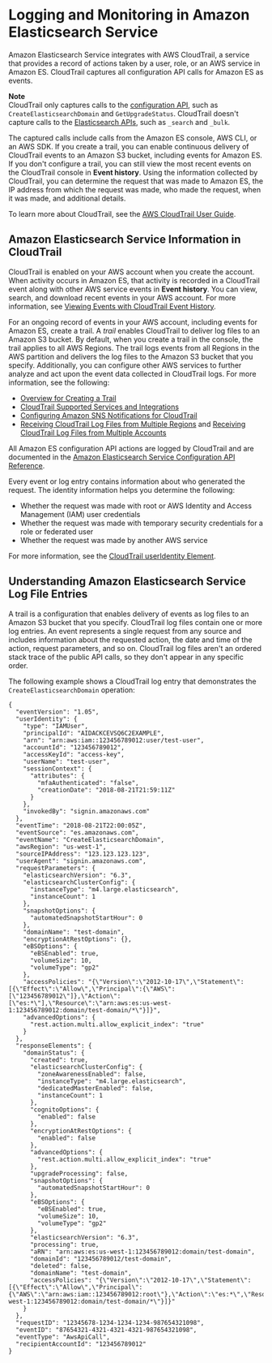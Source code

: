 # Logging and Monitoring in Amazon Elasticsearch Service<a name="es-managedomains-cloudtrailauditing"></a>

Amazon Elasticsearch Service integrates with AWS CloudTrail, a service that provides a record of actions taken by a user, role, or an AWS service in Amazon ES\. CloudTrail captures all configuration API calls for Amazon ES as events\.

**Note**  
CloudTrail only captures calls to the [configuration API](es-configuration-api.md), such as `CreateElasticsearchDomain` and `GetUpgradeStatus`\. CloudTrail doesn't capture calls to the [Elasticsearch APIs](aes-supported-es-operations.md), such as `_search` and `_bulk`\.

The captured calls include calls from the Amazon ES console, AWS CLI, or an AWS SDK\. If you create a trail, you can enable continuous delivery of CloudTrail events to an Amazon S3 bucket, including events for Amazon ES\. If you don't configure a trail, you can still view the most recent events on the CloudTrail console in **Event history**\. Using the information collected by CloudTrail, you can determine the request that was made to Amazon ES, the IP address from which the request was made, who made the request, when it was made, and additional details\.

To learn more about CloudTrail, see the [AWS CloudTrail User Guide](https://docs.aws.amazon.com/awscloudtrail/latest/userguide/)\.

## Amazon Elasticsearch Service Information in CloudTrail<a name="service-name-info-in-cloudtrail"></a>

CloudTrail is enabled on your AWS account when you create the account\. When activity occurs in Amazon ES, that activity is recorded in a CloudTrail event along with other AWS service events in **Event history**\. You can view, search, and download recent events in your AWS account\. For more information, see [Viewing Events with CloudTrail Event History](https://docs.aws.amazon.com/awscloudtrail/latest/userguide/view-cloudtrail-events.html)\.

For an ongoing record of events in your AWS account, including events for Amazon ES, create a trail\. A *trail* enables CloudTrail to deliver log files to an Amazon S3 bucket\. By default, when you create a trail in the console, the trail applies to all AWS Regions\. The trail logs events from all Regions in the AWS partition and delivers the log files to the Amazon S3 bucket that you specify\. Additionally, you can configure other AWS services to further analyze and act upon the event data collected in CloudTrail logs\. For more information, see the following:
+ [Overview for Creating a Trail](https://docs.aws.amazon.com/awscloudtrail/latest/userguide/cloudtrail-create-and-update-a-trail.html)
+ [CloudTrail Supported Services and Integrations](https://docs.aws.amazon.com/awscloudtrail/latest/userguide/cloudtrail-aws-service-specific-topics.html#cloudtrail-aws-service-specific-topics-integrations)
+ [Configuring Amazon SNS Notifications for CloudTrail](https://docs.aws.amazon.com/awscloudtrail/latest/userguide/getting_notifications_top_level.html)
+ [Receiving CloudTrail Log Files from Multiple Regions](https://docs.aws.amazon.com/awscloudtrail/latest/userguide/receive-cloudtrail-log-files-from-multiple-regions.html) and [Receiving CloudTrail Log Files from Multiple Accounts](https://docs.aws.amazon.com/awscloudtrail/latest/userguide/cloudtrail-receive-logs-from-multiple-accounts.html)

All Amazon ES configuration API actions are logged by CloudTrail and are documented in the [Amazon Elasticsearch Service Configuration API Reference](es-configuration-api.md)\. 

Every event or log entry contains information about who generated the request\. The identity information helps you determine the following: 
+ Whether the request was made with root or AWS Identity and Access Management \(IAM\) user credentials
+ Whether the request was made with temporary security credentials for a role or federated user
+ Whether the request was made by another AWS service

For more information, see the [CloudTrail userIdentity Element](https://docs.aws.amazon.com/awscloudtrail/latest/userguide/cloudtrail-event-reference-user-identity.html)\.

## Understanding Amazon Elasticsearch Service Log File Entries<a name="understanding-service-name-entries"></a>

A trail is a configuration that enables delivery of events as log files to an Amazon S3 bucket that you specify\. CloudTrail log files contain one or more log entries\. An event represents a single request from any source and includes information about the requested action, the date and time of the action, request parameters, and so on\. CloudTrail log files aren't an ordered stack trace of the public API calls, so they don't appear in any specific order\.

The following example shows a CloudTrail log entry that demonstrates the `CreateElasticsearchDomain` operation:

```
{
  "eventVersion": "1.05",
  "userIdentity": {
    "type": "IAMUser",
    "principalId": "AIDACKCEVSQ6C2EXAMPLE",
    "arn": "arn:aws:iam::123456789012:user/test-user",
    "accountId": "123456789012",
    "accessKeyId": "access-key",
    "userName": "test-user",
    "sessionContext": {
      "attributes": {
        "mfaAuthenticated": "false",
        "creationDate": "2018-08-21T21:59:11Z"
      }
    },
    "invokedBy": "signin.amazonaws.com"
  },
  "eventTime": "2018-08-21T22:00:05Z",
  "eventSource": "es.amazonaws.com",
  "eventName": "CreateElasticsearchDomain",
  "awsRegion": "us-west-1",
  "sourceIPAddress": "123.123.123.123",
  "userAgent": "signin.amazonaws.com",
  "requestParameters": {
    "elasticsearchVersion": "6.3",
    "elasticsearchClusterConfig": {
      "instanceType": "m4.large.elasticsearch",
      "instanceCount": 1
    },
    "snapshotOptions": {
      "automatedSnapshotStartHour": 0
    },
    "domainName": "test-domain",
    "encryptionAtRestOptions": {},
    "eBSOptions": {
      "eBSEnabled": true,
      "volumeSize": 10,
      "volumeType": "gp2"
    },
    "accessPolicies": "{\"Version\":\"2012-10-17\",\"Statement\":[{\"Effect\":\"Allow\",\"Principal\":{\"AWS\":[\"123456789012\"]},\"Action\":[\"es:*\"],\"Resource\":\"arn:aws:es:us-west-1:123456789012:domain/test-domain/*\"}]}",
    "advancedOptions": {
      "rest.action.multi.allow_explicit_index": "true"
    }
  },
  "responseElements": {
    "domainStatus": {
      "created": true,
      "elasticsearchClusterConfig": {
        "zoneAwarenessEnabled": false,
        "instanceType": "m4.large.elasticsearch",
        "dedicatedMasterEnabled": false,
        "instanceCount": 1
      },
      "cognitoOptions": {
        "enabled": false
      },
      "encryptionAtRestOptions": {
        "enabled": false
      },
      "advancedOptions": {
        "rest.action.multi.allow_explicit_index": "true"
      },
      "upgradeProcessing": false,
      "snapshotOptions": {
        "automatedSnapshotStartHour": 0
      },
      "eBSOptions": {
        "eBSEnabled": true,
        "volumeSize": 10,
        "volumeType": "gp2"
      },
      "elasticsearchVersion": "6.3",
      "processing": true,
      "aRN": "arn:aws:es:us-west-1:123456789012:domain/test-domain",
      "domainId": "123456789012/test-domain",
      "deleted": false,
      "domainName": "test-domain",
      "accessPolicies": "{\"Version\":\"2012-10-17\",\"Statement\":[{\"Effect\":\"Allow\",\"Principal\":{\"AWS\":\"arn:aws:iam::123456789012:root\"},\"Action\":\"es:*\",\"Resource\":\"arn:aws:es:us-west-1:123456789012:domain/test-domain/*\"}]}"
    }
  },
  "requestID": "12345678-1234-1234-1234-987654321098",
  "eventID": "87654321-4321-4321-4321-987654321098",
  "eventType": "AwsApiCall",
  "recipientAccountId": "123456789012"
}
```
